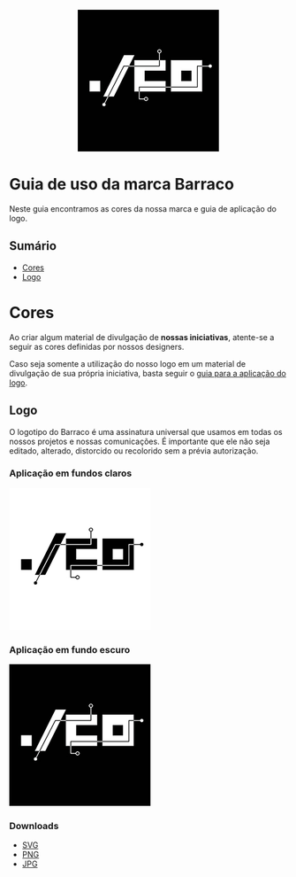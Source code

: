 <p align="center">
  <img src="./assets/jpg/barraco-256.jpg" alt="Barraco">
</p>

# Guia de uso da marca Barraco

Neste guia encontramos as cores da nossa marca e guia de aplicação do logo.

## Sumário

- [Cores](#cores)
- [Logo](#logo)

# Cores

Ao criar algum material de divulgação de **nossas iniciativas**, atente-se a seguir as cores definidas por nossos designers.

Caso seja somente a utilização do nosso logo em um material de divulgação de sua própria iniciativa, basta seguir o [guia para a aplicação do logo](#logo).

## Logo

O logotipo do Barraco é uma assinatura universal que usamos em todas os nossos projetos e nossas comunicações. É importante que ele não seja editado, alterado, distorcido ou recolorido sem a prévia autorização.

### Aplicação em fundos claros

![Aplicação do logo em fundo claro](./assets/jpg/barraco-inverted-256.jpg)

### Aplicação em fundo escuro

![Aplicação do logo em fundo claro](./assets/jpg/barraco-256.jpg)

### Downloads
- [SVG](./assets/svg)
- [PNG](./assets/png)
- [JPG](./assets/jpg)